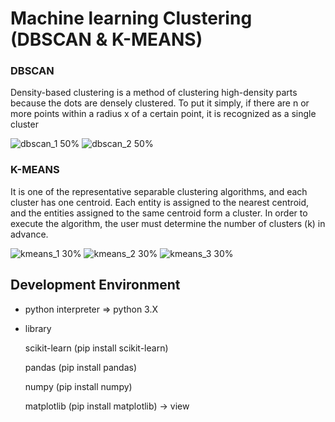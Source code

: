 # Machine learning Clustering (DBSCAN & K-MEANS)

### DBSCAN

Density-based clustering is a method of clustering high-density parts because the dots are densely clustered. To put it simply, if there are n or more points within a radius x of a certain point, it is recognized as a single cluster

![dbscan_1 50%](https://user-images.githubusercontent.com/62922310/163939578-72986049-0963-4a4c-9019-06980b900cca.png)
![dbscan_2 50%](https://user-images.githubusercontent.com/62922310/163939582-677eeec7-6df1-4284-90c5-6d52de39bd7c.png)

### K-MEANS
It is one of the representative separable clustering algorithms, and each cluster has one centroid. Each entity is assigned to the nearest centroid, and the entities assigned to the same centroid form a cluster. In order to execute the algorithm, the user must determine the number of clusters (k) in advance.

![kmeans_1 30%](https://user-images.githubusercontent.com/62922310/163939644-6b197b49-af93-41fc-bb20-4a0ab447f15f.png)
![kmeans_2 30%](https://user-images.githubusercontent.com/62922310/163939645-8ced4dea-ff9a-45e1-b138-b0b564a85696.png)
![kmeans_3 30%](https://user-images.githubusercontent.com/62922310/163939640-d17c36ac-2a36-461d-84be-51c3b95c8646.png)

## Development Environment
- python interpreter => python 3.X
- library

  scikit-learn (pip install scikit-learn)
  
  pandas (pip install pandas)
  
  numpy (pip install numpy)
  
  matplotlib (pip install matplotlib) -> view
